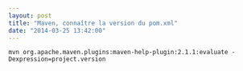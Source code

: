 ```yaml
---
layout: post
title: "Maven, connaître la version du pom.xml"
date: "2014-03-25 13:42:00"
---
```


```
mvn org.apache.maven.plugins:maven-help-plugin:2.1.1:evaluate -Dexpression=project.version
```

<div style="height: 0; overflow: hidden;">mvn maven pom project version</div>
